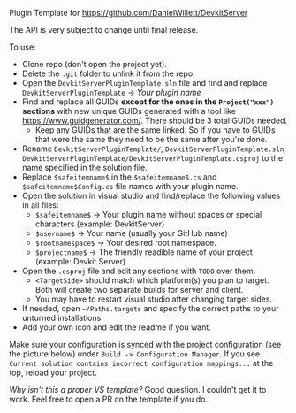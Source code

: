 Plugin Template for https://github.com/DanielWillett/DevkitServer

The API is very subject to change until final release.

To use:
* Clone repo (don't open the project yet).
* Delete the `.git` folder to unlink it from the repo.
* Open the `DevkitServerPluginTemplate.sln` file and find and replace `DevkitServerPluginTemplate` -> *Your plugin name*
* Find and replace all GUIDs **except for the ones in the `Project("xxx")` sections** with new unique GUIDs generated with a tool like https://www.guidgenerator.com/. There should be 3 total GUIDs needed.
  * Keep any GUIDs that are the same linked. So if you have to GUIDs that were the same they need to be the same after you're done.
* Rename `DevkitServerPluginTemplate/`,  `DevkitServerPluginTemplate.sln`, `DevkitServerPluginTemplate/DevkitServerPluginTemplate.csproj` to the name specified in the solution file.
* Replace `$safeitemname$` in the `$safeitemname$.cs` and `$safeitemname$Config.cs` file names with your plugin name.
* Open the solution in visual studio and find/replace the following values in all files:
  * `$safeitemname$` -> Your plugin name without spaces or special characters (example: DevkitServer)
  * `$username$` -> Your name (usually your GitHub name)
  * `$rootnamespace$` -> Your desired root namespace.
  * `$projectname$` -> The friendly readible name of your project (example: Devkit Server)
* Open the `.csproj` file and edit any sections with `TODO` over them.
  * `<TargetSide>` should match which platform(s) you plan to target. Both will create two separate builds for server and client.
  * You may have to restart visual studio after changing target sides.
* If needed, open `~/Paths.targets` and specify the correct paths to your unturned installations.
* Add your own icon and edit the readme if you want.

Make sure your configuration is synced with the project configuration (see the picture below) under `Build -> Configuration Manager`.
If you see `Current solution contains incorrect configuration mappings...` at the top, reload your project.

*Why isn't this a proper VS template?* Good question. I couldn't get it to work. Feel free to open a PR on the template if you do.

